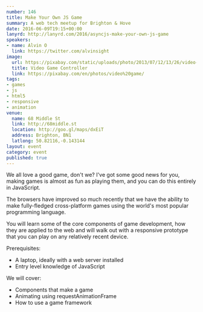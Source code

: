 ```yaml
---
number: 146
title: Make Your Own JS Game
summary: A web tech meetup for Brighton & Hove
date: 2016-06-09T19:15+00:00
lanyrd: http://lanyrd.com/2016/asyncjs-make-your-own-js-game
speakers:
- name: Alvin O
  link: https://twitter.com/alvinsight
image:
  url: https://pixabay.com/static/uploads/photo/2013/07/12/13/26/video-game-controller-147039_960_720.png
  title: Video Game Controller
  link: https://pixabay.com/en/photos/video%20game/
tags:
- games
- js
- html5
- responsive
- animation
venue:
  name: 68 Middle St
  link: http://68middle.st
  location: http://goo.gl/maps/dxEiT
  address: Brighton, BN1
  latlong: 50.82116,-0.143144
layout: event
category: event
published: true
---
```


We all love a good game, don't we? I've got some good news for you, making games is almost as fun as playing them, and you can do this entirely in JavaScript.

The browsers have improved so much recently that we have the ability to make fully-fledged cross-platform games using the world's most popular programming language.

You will learn some of the core components of game development, how they are applied to the web and will walk out with a responsive prototype that you can play on any relatively recent device.

Prerequisites:

- A laptop, ideally with a web server installed
- Entry level knowledge of JavaScript

We will cover:

- Components that make a game
- Animating using requestAnimationFrame
- How to use a game framework